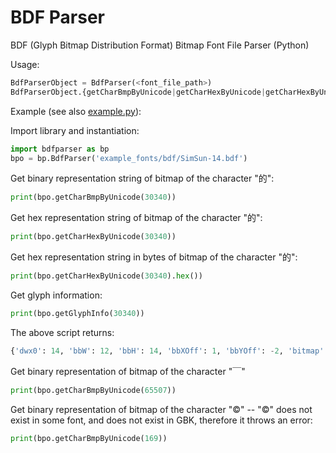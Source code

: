 # BDF Parser

BDF (Glyph Bitmap Distribution Format) Bitmap Font File Parser (Python)

Usage:

```python
BdfParserObject = BdfParser(<font_file_path>)
BdfParserObject.{getCharBmpByUnicode|getCharHexByUnicode|getCharHexByUnicode|getGlyphInfo}(<unicode_decimal>)
```

Example (see also [example.py](https://github.com/tomchen/bdfparser/blob/master/example.py)):

Import library and instantiation:

```python
import bdfparser as bp
bpo = bp.BdfParser('example_fonts/bdf/SimSun-14.bdf')
```

Get binary representation string of bitmap of the character "的":

```python
print(bpo.getCharBmpByUnicode(30340))
```

Get hex representation string of bitmap of the character "的":

```python
print(bpo.getCharHexByUnicode(30340))
```

Get hex representation string in bytes of bitmap of the character "的":

```python
print(bpo.getCharHexByUnicode(30340).hex())
```

Get glyph information:

```python
print(bpo.getGlyphInfo(30340))
```

The above script returns:

```python
{'dwx0': 14, 'bbW': 12, 'bbH': 14, 'bbXOff': 1, 'bbYOff': -2, 'bitmap': '2100\n2100\n41F0\nFA10\n8C10\n8810\n8910\nF890\n8890\n8810\n8810\n8810\nF810\n8860', 'outputW': 14, 'outputH': 15, 'shadowedOutputW': 15, 'shadowedOutputH': 16, 'glowedOutputW': 16, 'glowedOutputH': 17}
```

Get binary representation of bitmap of the character "￣"

```python
print(bpo.getCharBmpByUnicode(65507))
```

Get binary representation of bitmap of the character "©" -- "©" does not exist in some font, and does not exist in GBK, therefore it throws an error:

```python
print(bpo.getCharBmpByUnicode(169))
```
